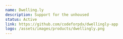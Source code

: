 ```yaml
---
name: Dwelling.ly
description: Support for the unhoused
status: Active
link: https://github.com/codeforpdx/dwellingly-app
logo: /assets/images/products/dwellingly.png
---
```


<!-- ORIGINAL CODE -->
<!-- ---
name: Dwelling.ly
problem: The nonprofit JOIN helps transition people out of homelessness. However, their system for staying in touch with landlords is currently inadequate.
proposal: Create an app with a robust ticketing system to ensure JOIN staff can connect with their landlords and clients when an issue arises. This will allow JOIN to provide support and improve success in transitioning people out of homelessness.
status: Active
---
